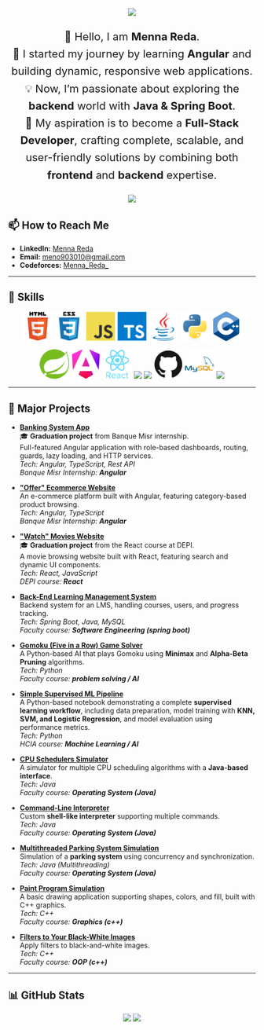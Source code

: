 <!-- Header Section -->
<div align="center">

<!-- Big Gradient Banner with Arabic Text (with Tashkeel) -->
<img src="https://capsule-render.vercel.app/api?type=rect&color=0:FF69B4,100:704376&height=90&section=header&text=%D9%88%D9%8E%D9%82%D9%8F%D9%84%D9%92%20%D8%B1%D9%8E%D8%A8%D9%90%D9%91%20%D8%B2%D9%90%D8%AF%D9%92%D9%86%D9%90%D9%8A%20%D8%B9%D9%90%D9%84%D9%92%D9%85%D9%8B%D8%A7&fontSize=38&fontColor=ffffff&fontAlign=50&fontAlignY=60&font=Pacifico"/>

  <!-- Intro Section -->
  <p align="center" style="font-size:22px; line-height:1.6;">
        👋 Hello, I am <b>Menna Reda</b>.<br/>
        🌟 I started my journey by learning <b>Angular</b> and building dynamic, responsive web applications.<br/>
        💡 Now, I’m passionate about exploring the <b>backend</b> world with <b>Java & Spring Boot</b>.<br/>
        🚀 My aspiration is to become a <b>Full-Stack Developer</b>, crafting complete, scalable, and user-friendly solutions by combining both <b>frontend</b> and <b>backend</b> expertise.
  </p>
  <!-- Stylish Divider -->
  <img src="https://capsule-render.vercel.app/api?type=rect&color=0:FF69B4,100:704376&height=5&section=footer"/>
</div>

  

## 📫 How to Reach Me

- **LinkedIn:** [Menna Reda](https://www.linkedin.com/in/menna-reda-80066025a)
- **Email:** meno903010@gmail.com
- **Codeforces:** [Menna_Reda_](https://codeforces.com/profile/Menna_Reda_)  
---

 ## 🌱 Skills 
 
<p align="center">
  <!-- Row 1 -->
  <img src="https://raw.githubusercontent.com/devicons/devicon/master/icons/html5/html5-original-wordmark.svg" width="60"/>
  <img src="https://raw.githubusercontent.com/devicons/devicon/master/icons/css3/css3-original-wordmark.svg" width="60"/>
  <img src="https://raw.githubusercontent.com/devicons/devicon/master/icons/javascript/javascript-original.svg" width="60"/>
  <img src="https://raw.githubusercontent.com/devicons/devicon/master/icons/typescript/typescript-original.svg" width="60"/>
  <img src="https://raw.githubusercontent.com/devicons/devicon/master/icons/java/java-original.svg" width="60"/>
  <img src="https://raw.githubusercontent.com/devicons/devicon/master/icons/python/python-original.svg" width="60"/>
  <img src="https://raw.githubusercontent.com/devicons/devicon/master/icons/cplusplus/cplusplus-original.svg" width="60"/>
</p>

<p align="center">
  <!-- Row 2 -->
  <img src="https://raw.githubusercontent.com/devicons/devicon/master/icons/spring/spring-original.svg" width="60"/>
  <img src="https://raw.githubusercontent.com/devicons/devicon/master/icons/angular/angular-original.svg" width="60"/>
  <img src="https://raw.githubusercontent.com/devicons/devicon/master/icons/react/react-original-wordmark.svg" width="60"/>
  <img src="https://cdn.worldvectorlogo.com/logos/django.svg" width="60"/>
  <img src="https://www.vectorlogo.zone/logos/git-scm/git-scm-icon.svg" width="60"/>
  <img src="https://raw.githubusercontent.com/devicons/devicon/master/icons/github/github-original.svg" width="60"/>
  <img src="https://raw.githubusercontent.com/devicons/devicon/master/icons/mysql/mysql-original-wordmark.svg" width="60"/>
  <img src="https://www.vectorlogo.zone/logos/getpostman/getpostman-icon.svg" width="60"/>
</p>


---

## 🚀 Major Projects  

 
- [**Banking System App**](https://github.com/1Menna/Banking-System-App_-Banque-Misr-GP)  
 🎓 **Graduation project** from Banque Misr internship.  
  Full-featured Angular application with role-based dashboards, routing, guards, lazy loading, and HTTP services.  
  *Tech: Angular, TypeScript, Rest API*  
  *Banque Misr Internship: **Angular***

 - [**"Offer" Ecommerce Website**](https://github.com/1Menna/Product_Categories_Angular)  
  An e-commerce platform built with Angular, featuring category-based product browsing.  
  *Tech: Angular, TypeScript*  
  *Banque Misr Internship: **Angular*** 
  
- [**"Watch" Movies Website**](https://github.com/1Menna/Movies_Website)  
🎓 **Graduation project** from the React course at DEPI.  
  A movie browsing website built with React, featuring search and dynamic UI components.  
*Tech: React, JavaScript*  
*DEPI course: **React***
  
- [**Back-End Learning Management System**](https://github.com/asmaatefomran/LearnSphere)  
Backend system for an LMS, handling courses, users, and progress tracking.  
*Tech: Spring Boot, Java, MySQL*  
*Faculty course: **Software Engineering (spring boot)***

 - [**Gomoku (Five in a Row) Game Solver**](https://github.com/1Menna/Gomoku-Five-in-a-Row-)  
A Python-based AI that plays Gomoku using **Minimax** and **Alpha-Beta Pruning** algorithms.  
*Tech: Python*  
*Faculty course: **problem solving / AI***

- [**Simple Supervised ML Pipeline**](https://github.com/1Menna/Simple-Supervised-ML-Pipeline)  
A Python-based notebook demonstrating a complete **supervised learning workflow**, including data preparation, model training with **KNN, SVM, and Logistic Regression**, and model evaluation using performance metrics.  
*Tech: Python*  
*HCIA course: **Machine Learning / AI***


- [**CPU Schedulers Simulator**](https://github.com/SH-code12/CPU-Schedulers-Simulator)  
A simulator for multiple CPU scheduling algorithms with a **Java-based interface**.  
*Tech: Java*  
*Faculty course: **Operating System (Java)***  

- [**Command-Line Interpreter**](https://github.com/MalakHisham121/Command-Line-Interpreter)  
Custom **shell-like interpreter** supporting multiple commands.  
*Tech: Java*  
*Faculty course: **Operating System (Java)***  

- [**Multithreaded Parking System Simulation**](https://github.com/SH-code12/Multithreaded-Parking-System-Simulation)  
Simulation of a **parking system** using concurrency and synchronization.  
*Tech: Java (Multithreading)*  
*Faculty course: **Operating System (Java)***  

- [**Paint Program Simulation**](https://github.com/SaraMoh0103/Paint-program-simulation)  
A basic drawing application supporting shapes, colors, and fill, built with C++ graphics.  
*Tech: C++*  
*Faculty course: **Graphics (c++)***  

- [**Filters to Your Black-White Images**](https://github.com/1Menna/Assignment-1oop)  
Apply filters to black-and-white images.  
*Tech: C++*  
*Faculty course: **OOP (c++)***  



---

## 📊 GitHub Stats  

<p align="center">
  <img src="https://github-readme-stats.vercel.app/api?username=1Menna&show_icons=true&theme=radical" height="150"/>  
  <img src="https://github-readme-stats.vercel.app/api/top-langs/?username=1Menna&layout=compact&langs_count=10&theme=radical" height="150"/>
</p>
